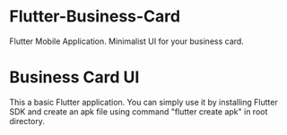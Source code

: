 # Flutter-Business-Card
Flutter Mobile Application. Minimalist UI for your business card.
<h1>Business Card UI</h1>
This a basic Flutter application.
You can simply use it by installing Flutter SDK and create an apk file using command "flutter create apk" in root directory.
